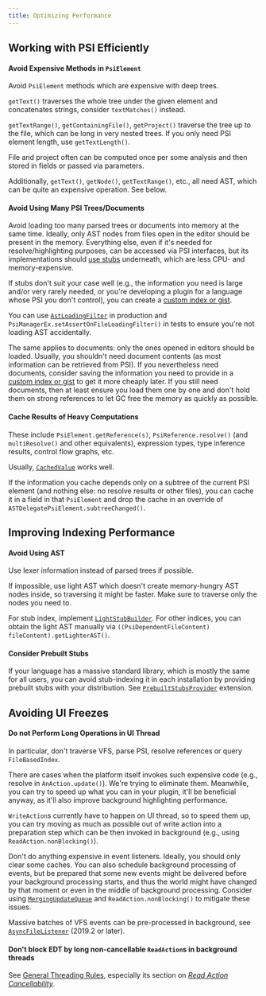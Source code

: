 ```yaml
---
title: Optimizing Performance
---
```

<!-- Copyright 2000-2020 JetBrains s.r.o. and other contributors. Use of this source code is governed by the Apache 2.0 license that can be found in the LICENSE file. -->

## Working with PSI Efficiently

#### Avoid Expensive Methods in `PsiElement`

Avoid `PsiElement` methods which are expensive with deep trees.

`getText()` traverses the whole tree under the given element and concatenates strings, consider `textMatches()` instead.

`getTextRange()`, `getContainingFile()`, `getProject()` traverse the tree up to the file, which can be long in very nested trees. If you only need PSI element length, use `getTextLength()`. 

File and project often can be computed once per some analysis and then stored in fields or passed via parameters.

Additionally, `getText()`, `getNode()`, `getTextRange()`, etc., all need AST, which can be quite an expensive operation. See below.

#### Avoid Using Many PSI Trees/Documents 

Avoid loading too many parsed trees or documents into memory at the same time.
Ideally, only AST nodes from files open in the editor should be present in the memory.
Everything else, even if it's needed for resolve/highlighting purposes, can be accessed via PSI interfaces,
but its implementations should [use stubs](/basics/indexing_and_psi_stubs/stub_indexes.md) underneath, which are less CPU- and memory-expensive.

If stubs don't suit your case well (e.g., the information you need is large and/or very rarely needed, or you're
developing a plugin for a language whose PSI you don't control), you can create a [custom index or gist](/basics/indexing_and_psi_stubs.md).

You can use [`AstLoadingFilter`](upsource:///platform/core-api/src/com/intellij/util/AstLoadingFilter.java) in production and `PsiManagerEx.setAssertOnFileLoadingFilter()` in tests
to ensure you're not loading AST accidentally.

The same applies to documents: only the ones opened in editors should be loaded.
Usually, you shouldn't need document contents (as most information can be retrieved from PSI). If you nevertheless
need documents, consider saving the information you need to provide in a [custom index or gist](/basics/indexing_and_psi_stubs.md) to get it more cheaply later. 
If you still need documents, then at least ensure you load them one by one and don't hold them on
strong references to let GC free the memory as quickly as possible. 

#### Cache Results of Heavy Computations

These include `PsiElement.getReference(s)`, `PsiReference.resolve()` (and `multiResolve()` and other equivalents),
expression types, type inference results, control flow graphs, etc.

Usually, [`CachedValue`](upsource:///platform/core-api/src/com/intellij/psi/util/CachedValue.java) works well.

If the information you cache depends only on a subtree of the current PSI element 
(and nothing else: no resolve results or other files), you can cache it in a field in that `PsiElement` and drop the cache
in an override of `ASTDelegatePsiElement.subtreeChanged()`.
  
## Improving Indexing Performance

#### Avoid Using AST

Use lexer information instead of parsed trees if possible.

If impossible, use light AST which doesn't create memory-hungry AST nodes inside, so traversing it might be faster. 
Make sure to traverse only the nodes you need to.

For stub index, implement [`LightStubBuilder`](upsource:///platform/core-impl/src/com/intellij/psi/stubs/LightStubBuilder.java).
For other indices, you can obtain the light AST manually via `((PsiDependentFileContent) fileContent).getLighterAST()`.

#### Consider Prebuilt Stubs

If your language has a massive standard library, which is mostly the same for all users, you can avoid stub-indexing it
in each installation by providing prebuilt stubs with your distribution. See [`PrebuiltStubsProvider`](upsource:///platform/lang-impl/src/com/intellij/psi/stubs/PrebuiltStubs.kt) extension.

## Avoiding UI Freezes

#### Do not Perform Long Operations in UI Thread

In particular, don't traverse VFS, parse PSI, resolve references or query `FileBasedIndex`.

There are cases when the platform itself invokes such expensive code (e.g., resolve in `AnAction.update()`).
We're trying to eliminate them. Meanwhile, you can try to speed up what you can in your plugin, it'll be beneficial anyway, as it'll also improve
background highlighting performance.

`WriteAction`s currently have to happen on UI thread, so to speed them up, you can try moving as much as possible
out of write action into a preparation step which can be then invoked in background (e.g., using `ReadAction.nonBlocking()`).

Don't do anything expensive in event listeners. Ideally, you should only clear some caches.
You can also schedule background processing of events, but be prepared that some new events might be delivered
before your background processing starts, and thus the world might have changed by that moment or 
even in the middle of background processing. Consider using [`MergingUpdateQueue`](upsource:///platform/platform-api/src/com/intellij/util/ui/update/MergingUpdateQueue.java) and `ReadAction.nonBlocking()` to mitigate these issues.

Massive batches of VFS events can be pre-processed in background, see [`AsyncFileListener`](upsource:///platform/core-api/src/com/intellij/openapi/vfs/AsyncFileListener.java) (2019.2 or later). 

#### Don't block EDT by long non-cancellable `ReadAction`s in background threads

See [General Threading Rules](/basics/architectural_overview/general_threading_rules.md), especially its section on [*Read Action Cancellability*](/basics/architectural_overview/general_threading_rules.md#read-action-cancellability).
